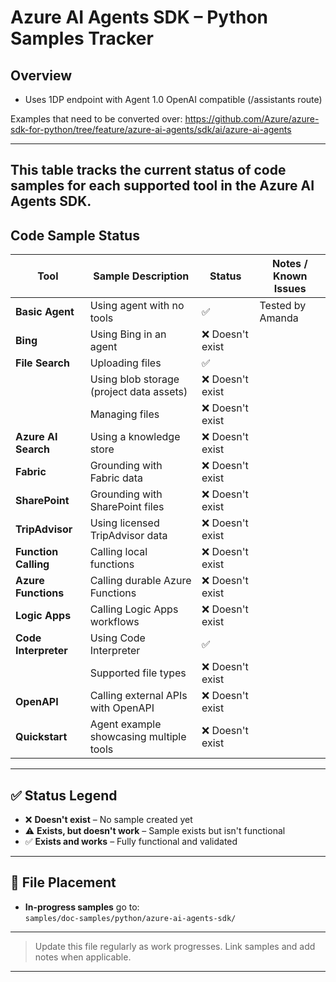 # Azure AI Agents SDK – Python Samples Tracker

## Overview
- Uses 1DP endpoint with Agent 1.0 OpenAI compatible (/assistants route)

Examples that need to be converted over: https://github.com/Azure/azure-sdk-for-python/tree/feature/azure-ai-agents/sdk/ai/azure-ai-agents

---

This table tracks the current status of code samples for each supported tool in the Azure AI Agents SDK.
---

## Code Sample Status

| Tool               | Sample Description                     | Status          | Notes / Known Issues                          |
|--------------------|-----------------------------------------|-----------------|-----------------------------------------------|
| **Basic Agent**    | Using agent with no tools              | ✅              |         Tested by Amanda                      |
| **Bing**           | Using Bing in an agent                 | ❌ Doesn't exist|                                               |
| **File Search**    | Uploading files                        | ✅ |                                               |
|                    | Using blob storage (project data assets)| ❌ Doesn't exist|                                               |
|                    | Managing files                         | ❌ Doesn't exist|                                               |
| **Azure AI Search**| Using a knowledge store                | ❌ Doesn't exist|                                               |
| **Fabric**         | Grounding with Fabric data             | ❌ Doesn't exist|                                               |
| **SharePoint**     | Grounding with SharePoint files        | ❌ Doesn't exist|                                               |
| **TripAdvisor**    | Using licensed TripAdvisor data        | ❌ Doesn't exist|                                               |
| **Function Calling**| Calling local functions               | ❌ Doesn't exist|                                               |
| **Azure Functions**| Calling durable Azure Functions        | ❌ Doesn't exist|                                               |
| **Logic Apps**     | Calling Logic Apps workflows           | ❌ Doesn't exist|                                               |
| **Code Interpreter**| Using Code Interpreter                |  ✅             |                                               |
|                    | Supported file types                   | ❌ Doesn't exist|                                               |
| **OpenAPI**        | Calling external APIs with OpenAPI     | ❌ Doesn't exist|                                               |
| **Quickstart**     | Agent example showcasing multiple tools| ❌ Doesn't exist|                                               |

---

## ✅ Status Legend

- ❌ **Doesn't exist** – No sample created yet  
- ⚠️ **Exists, but doesn't work** – Sample exists but isn't functional
- ✅ **Exists and works** – Fully functional and validated

---

## 📁 File Placement

- **In-progress samples** go to:  
  `samples/doc-samples/python/azure-ai-agents-sdk/`

---

> Update this file regularly as work progresses. Link samples and add notes when applicable.

---